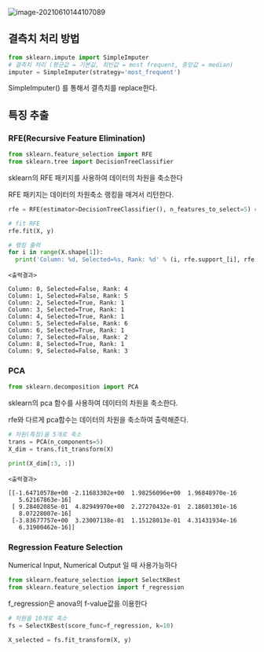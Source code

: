 ![image-20210610144107089](C:\Users\j\AppData\Roaming\Typora\typora-user-images\image-20210610144107089.png)

## 결측치 처리 방법



```python
from sklearn.impute import SimpleImputer
# 결측치 처리 (평균값 = 기본값, 최빈값 = most frequent, 중앙값 = median)
imputer = SimpleImputer(strategy='most_frequent')
```

SimpleImputer() 를 통해서 결측치를 replace한다.



## 특징 추출

### RFE(Recursive Feature Elimination)

```python
from sklearn.feature_selection import RFE
from sklearn.tree import DecisionTreeClassifier
```

sklearn의 RFE 패키지를 사용하여 데이터의 차원을 축소한다

RFE 패키지는 데이터의 차원축소 랭킹을 매겨서 리턴한다.

```python
rfe = RFE(estimator=DecisionTreeClassifier(), n_features_to_select=5) # 5개로 차원을 축소

# fit RFE
rfe.fit(X, y)

# 랭킹 출력
for i in range(X.shape[1]):
  print('Column: %d, Selected=%s, Rank: %d' % (i, rfe.support_[i], rfe.ranking_[i]))
```

```
<출력결과>

Column: 0, Selected=False, Rank: 4
Column: 1, Selected=False, Rank: 5
Column: 2, Selected=True, Rank: 1
Column: 3, Selected=True, Rank: 1
Column: 4, Selected=True, Rank: 1
Column: 5, Selected=False, Rank: 6
Column: 6, Selected=True, Rank: 1
Column: 7, Selected=False, Rank: 2
Column: 8, Selected=True, Rank: 1
Column: 9, Selected=False, Rank: 3
```



### PCA

```python
from sklearn.decomposition import PCA
```

sklearn의 pca 함수를 사용하여 데이터의 차원을 축소한다.

rfe와 다르게 pca함수는 데이터의 차원을 축소하여 출력해준다.

```python
# 차원(특징)을 5개로 축소
trans = PCA(n_components=5)
X_dim = trans.fit_transform(X)

print(X_dim[:3, :])
```

```
<출력결과>

[[-1.64710578e+00 -2.11683302e+00  1.98256096e+00  1.96848970e-16
   5.62167863e-16]
 [ 9.28402085e-01  4.82949970e+00  2.27270432e-01  2.18601301e-16
   8.07228007e-16]
 [-3.83677757e+00  3.23007138e-01  1.15128013e-01  4.31431934e-16
   6.31900462e-16]]
```



### Regression Feature Selection

Numerical Input, Numerical Output 일 때 사용가능하다

```python
from sklearn.feature_selection import SelectKBest
from sklearn.feature_selection import f_regression
```

f_regression은 anova의 f-value값을 이용한다

```python
# 차원을 10개로 축소
fs = SelectKBest(score_func=f_regression, k=10)

X_selected = fs.fit_transform(X, y)
```

